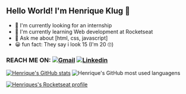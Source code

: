 ## Hello World! I'm Henrique Klug 👋

- 🔭 I'm currently looking for an internship
- 🌱 I'm currently learning Web development at Rocketseat
- 💬 Ask me about [html, css, javascript]
- 😀 fun fact: They say i look 15 (I'm 20 🙄)


 ### REACH ME ON: [![Gmail](https://img.shields.io/badge/Gmail-D14836?style=for-the-badge&logo=gmail&logoColor=white)](mailto:henriqueklug@gmail.com) [![Linkedin](https://img.shields.io/badge/-LinkedIn-%230077B5?style=for-the-badge&logo=linkedin&logoColor=white)](https://www.linkedin.com/in/henrique-klug)

[![Henrique's GitHub stats](https://github-readme-stats.vercel.app/api?username=Hklug001&theme=tokyonight)](https://github.com/anuraghazra/github-readme-stats)
![Henrique's GitHub most used languagens](https://github-readme-stats.vercel.app/api/top-langs/?username=Hklug001&layout=compact&theme=tokyonight)

[![Henriques's Rocketseat profile](https://img.shields.io/badge/My%20profile-Rocketseat-blueviolet)](https://app.rocketseat.com.br/me/henrique-klug-09107)
